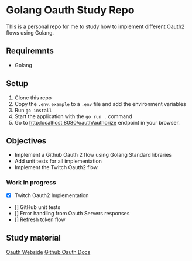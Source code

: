 # Golang Oauth Study Repo

This is a personal repo for me to study how to implement different Oauth2 flows using Golang.

## Requiremnts
- Golang

## Setup
1. Clone this repo
2. Copy the `.env.example` to a `.env` file and add the environment variables
3. Run `go install`
4. Start the application with the `go run .` command
5. Go to [http:localhost:8080/oauth/authorize](http:localhost:8080/oauth/authorize) endpoint in your browser.

## Objectives
- Implement a Github Oauth 2 flow using Golang Standard libraries
- Add unit tests for all implementation
- Implement the Twitch Oauth2 flow.

### Work in progress
- [x] Twitch Oauth2 Implementation
- [] GitHub unit tests
- [] Error handling from Oauth Servers responses
- [] Refresh token flow     

## Study material
[Oauth Webside](https://www.oauth.com/)
[Github Oauth Docs](https://docs.github.com/en/apps/oauth-apps/using-oauth-apps/installing-an-oauth-app-in-your-personal-account)

